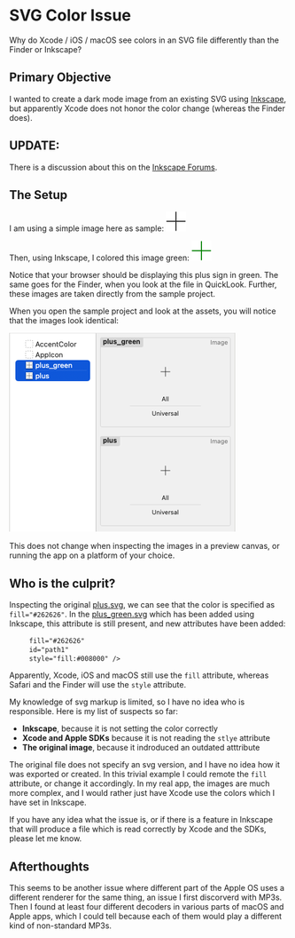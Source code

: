 # SVG Color Issue

Why do Xcode / iOS / macOS see colors in an SVG file differently than the Finder or Inkscape?

## Primary Objective

I wanted to create a dark mode image from an existing SVG using [Inkscape](https://inkscape.org), but apparently Xcode does not honor the color change (whereas the Finder does).

## UPDATE:

There is a discussion about this on the [Inkscape Forums](https://inkscape.org/forums/questions/svgs-import-but-dont-display-correctlyfully/?c=70115#c70115).

## The Setup

I am using a simple image here as sample: ![A plus sign in dark grey](SVGSample/Assets.xcassets/plus.imageset/plus.svg)

Then, using Inkscape, I colored this image green: ![A plus sign in green](SVGSample/Assets.xcassets/plus_green.imageset/plus_green.svg)

Notice that your browser should be displaying this plus sign in green. The same goes for the Finder, when you look at the file in QuickLook. Further, these images are taken directly from the sample project.

When you open the sample project and look at the assets, you will notice that the images look identical:

![Plus Signs in Xcode Asset catalog, both dark grey](images/assets.png)

This does not change when inspecting the images in a preview canvas, or running the app on a platform of your choice.

## Who is the culprit?

Inspecting the original [plus.svg](SVGSample/Assets.xcassets/plus.imageset/plus.svg#L2), we can see that the color is specified as `fill="#262626"`. In the [plus_green.svg](SVGSample/Assets.xcassets/plus_green.imageset/plus_green.svg#L39) which has been added using Inkscape, this attribute is still present, and new attributes have been added:
```
     fill="#262626"
     id="path1"
     style="fill:#008000" />
```

Apparently, Xcode, iOS and macOS still use the `fill` attribute, whereas Safari and the Finder will use the `style` attribute.

My knowledge of svg markup is limited, so I have no idea who is responsible. Here is my list of suspects so far:

* **Inkscape**, because it is not setting the color correctly
* **Xcode and Apple SDKs** because it is not reading the `stlye` attribute
* **The original image**, because it indroduced an outdated atttribute

The original file does not specify an svg version, and I have no idea how it was exported or created. In this trivial example I could remote the `fill` attribute, or change it accordingly. In my real app, the images are much more complex, and I would rather just have Xcode use the colors which I have set in Inkscape.

If you have any idea what the issue is, or if there is a feature in Inkscape that will produce a file which is read correctly by Xcode and the SDKs, please let me know.

## Afterthoughts

This seems to be another issue where different part of the Apple OS uses a different renderer for the same thing, an issue I first discorverd with MP3s. Then I found at least four different decoders in various parts of macOS and Apple apps, which I could tell because each of them would play a different kind of non-standard MP3s.


